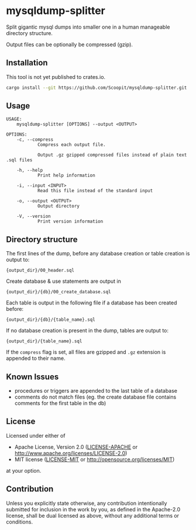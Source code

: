 # mysqldump-splitter

Split gigantic mysql dumps into smaller one in a human manageable directory structure.

Output files can be optionally be compressed (gzip).

## Installation

This tool is not yet published to crates.io.

````bash
cargo install --git https://github.com/Scoopit/mysqldump-splitter.git
````

## Usage

````
USAGE:
    mysqldump-splitter [OPTIONS] --output <OUTPUT>

OPTIONS:
    -c, --compress
            Compress each output file.

            Output .gz gzipped compressed files instead of plain text .sql files

    -h, --help
            Print help information

    -i, --input <INPUT>
            Read this file instead of the standard input

    -o, --output <OUTPUT>
            Output directory

    -V, --version
            Print version information
````

## Directory structure

The first lines of the dump, before any database creation or table creation is output
to:

````
{output_dir}/00_header.sql
````

Create database & use statements are output in

````
{output_dir}/{db}/00_create_database.sql
````

Each table is output in the following file if a database has been created before:

````
{output_dir}/{db}/{table_name}.sql
````

If no database creation is present in the dump, tables are output to:

````
{output_dir}/{table_name}.sql
````

If the `compress` flag is set, all files are gzipped and  `.gz` extension is appended
to their name.

## Known Issues

- procedures or triggers are appended to the last table of a database
- comments do not match files (eg. the create database file
  contains comments for the first table in the db)

## License

Licensed under either of

- Apache License, Version 2.0
   ([LICENSE-APACHE](LICENSE-APACHE) or <http://www.apache.org/licenses/LICENSE-2.0>)
- MIT license
   ([LICENSE-MIT](LICENSE-MIT) or <http://opensource.org/licenses/MIT>)

at your option.

## Contribution

Unless you explicitly state otherwise, any contribution intentionally submitted
for inclusion in the work by you, as defined in the Apache-2.0 license, shall be
dual licensed as above, without any additional terms or conditions.
